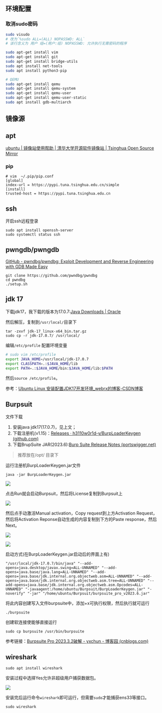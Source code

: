 ## 环境配置
### 取消sudo密码
```bash
sudo visudo
# 改为`%sudo ALL=(ALL) NOPASSWD: ALL`
# 该行含义为 用户 组=(用户:组) NOPASSWD: 允许执行无需密码的程序
```


```bash
sudo apt-get install vim
sudo apt-get install git
sudo apt-get install bridge-utils
sudo apt install net-tools
sudo apt install python3-pip

# QEMU
sudo apt-get install qemu
sudo apt-get install qemu-system
sudo apt-get install qemu-user
sudo apt-get install qemu-user-static
sudo apt install gdb-multiarch
```

## 镜像源
## apt
[ubuntu | 镜像站使用帮助 | 清华大学开源软件镜像站 | Tsinghua Open Source Mirror](https://mirrors.tuna.tsinghua.edu.cn/help/ubuntu/)

### pip
```
# vim  ~/.pip/pip.conf
[global]
index-url = https://pypi.tuna.tsinghua.edu.cn/simple
[install]
trusted-host = https://pypi.tuna.tsinghua.edu.cn
```

## ssh
开启ssh远程登录
```
sudo apt install openssh-server
sudo systemctl status ssh
```

## pwngdb/pwngdb
[GitHub - pwndbg/pwndbg: Exploit Development and Reverse Engineering with GDB Made Easy](https://github.com/pwndbg/pwndbg)

```
git clone https://github.com/pwndbg/pwndbg
cd pwndbg
./setup.sh
```


## jdk 17
下载jdk17，我下载的版本为17.0.7:[Java Downloads | Oracle](https://www.oracle.com/java/technologies/downloads/#java17)

然后解压，复制到`/usr/local/`目录下

```shell
tar -zxvf jdk-17_linux-x64_bin.tar.gz
sudo cp -r jdk-17.0.7/ /usr/local/
```

编辑`/etc/profile` 配置环境变量

```sh
# sudo vim /etc/profile
export JAVA_HOME=/usr/local/jdk-17.0.7
export CLASSPATH=.:$JAVA_HOME/lib
export PATH=.:$JAVA_HOME/bin:$JAVA_HOME/lib:$PATH
```

然后`source /etc/profile`。

参考：[Ubuntu Linux 安装配置JDK17开发环境_webrx的博客-CSDN博客](https://blog.csdn.net/webrx/article/details/120678805)

## Burpsuit
文件下载
1. 安装java jdk17(17.0.7)，见上文；
2. 下载注册机(v1.15)：[Releases · h3110w0r1d-y/BurpLoaderKeygen (github.com)](https://github.com/h3110w0r1d-y/BurpLoaderKeygen/releases)
3. 下载BrupSuite JAR(2023.6):[Burp Suite Release Notes (portswigger.net)](https://portswigger.net/burp/releases)

> 推荐放在/opt/ 目录下

运行注册机BurpLoaderKeygen.jar文件
```
java -jar BurpLoaderKeygen.jar
```

![](images/Pasted%20image%2020230613100826.png)

点击Run就会启动Burpsuit，然后将License复制到Burpsuit上

![](images/Pasted%20image%2020230613100913.png)

然后点手动激活Manual activation，Copy request到上方Activation Request，然后将Activation Reponse自动生成的内容复制到下方的Paste response，然后Next。

![](images/Pasted%20image%2020230613101104.png)

![](images/Pasted%20image%2020230613101218.png)

启动方式(在BurpLoaderKeygen.jar启动后的界面上有)

```
"/usr/local/jdk-17.0.7/bin/java" "--add-opens=java.desktop/javax.swing=ALL-UNNAMED" "--add-opens=java.base/java.lang=ALL-UNNAMED" "--add-opens=java.base/jdk.internal.org.objectweb.asm=ALL-UNNAMED" "--add-opens=java.base/jdk.internal.org.objectweb.asm.tree=ALL-UNNAMED" "--add-opens=java.base/jdk.internal.org.objectweb.asm.Opcodes=ALL-UNNAMED" "-javaagent:/home/ubuntu/Burpsuit/BurpLoaderKeygen.jar" "-noverify" "-jar" "/home/ubuntu/Burpsuit/burpsuite_pro_v2023.6.jar" 
```

将此内容创建写入文件burpsuite中，添加+x可执行权限，然后执行就可运行
```
./burpsuite
```

创建软连接使能够直接运行
```
sudo cp burpsuite /usr/bin/burpsuite
```

参考链接：[Burpsuite Pro 2023.3.2破解 - yxchun - 博客园 (cnblogs.com)](https://www.cnblogs.com/ychun/p/17391122.html)

## wireshark

```
sudo apt install wireshark
```

安装过程中选择Yes允许非超级用户捕获数据包。

![](images/Pasted%20image%2020230614164122.png)

安装完后运行命令`wireshark`即可运行，但需要`sudo`才能捕获ens33等接口。
```
sudo wireshark
```